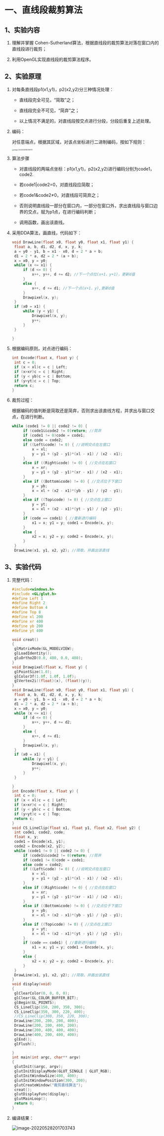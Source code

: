 # 一、直线段裁剪算法



## 1、实验内容

1. 理解并掌握 Cohen-Sutherland算法，根据直线段的裁剪算法对落在窗口内的直线段进行裁剪；

2. 利用OpenGL实现直线段的裁剪算法程序。

   

## 2、实验原理

1. 对每条直线段p1(x1,y1)，p2(x2,y2)分三种情况处理：

   - 直线段完全可见，“简取”之；

   - 直线段完全不可见，“简弃”之；

   - 以上情况不满足的，对直线段按交点进行分段，分段后重复上述处理。

     

2. 编码：

   对任意端点，根据其区域，对该点坐标进行二进制编码，按如下规则：

   <img src="C:\Users\h\AppData\Roaming\Typora\typora-user-images\image-20220528195748170.png" alt="image-20220528195748170" style="zoom:33%;" />



3. 算法步骤

   - 对直线段的两端点坐标：p1(x1,y1)，p2(x2,y2)进行编码分别为code1，code2.

   - 若code1|code2=0，对直线段应简取；

   - 若code1&code2≠0，对直线段可简弃之；

   - 否则说明直线段一部分在窗口内，一部分在窗口外，求出直线段与窗口边界的交点，赋为p1点，在进行编码判断；

   - 调用函数，画出该直线。

     

4. 采用DDA算法，画直线，代码如下：

   ```c++
   void DrawLine(float x0, float y0, float x1, float y1) {
   	float a, b, d1, d2, d, x, y, k;
   	a = y0 - y1, b = x1 - x0, d = 2 * a + b;
   	d1 = 2 * a, d2 = 2 * (a + b);
   	x = x0, y = y0;
   	while (x <= x1) {
   		if (d <= 0) {
   			x++, y++, d += d2; //下一个点位(x+1，y+1)，更新d值
   		}
   		else {
   			x++, d += d1; //下一个点(x+1，y),更新d值
   		}
   		Drawpixel(x, y);
   	}
   	if (x0 = x1) {
   		while (y < y1) {
   			Drawpixel(x, y);
   			y++;
   		}
   	}
   
   }
   ```

   

5. 根据编码原则，对点进行编码：

   ```c++
   int Encode(float x, float y) {
   	int c = 0;
   	if (x < xl)c = c | Left;
   	if (x>xr)c = c | Right;
   	if (y < yb)c = c | Bottom;
   	if (y>yt)c = c | Top;
   	return c;
   }
   ```

   

6. 裁剪过程：

   根据编码的值判断是简取还是简弃，否则求出该直线方程，并求出与窗口交点，在进行判断。

   ```c++
   while (code1 != 0 || code2 != 0) {
   		if (code1&&code2 != 0)return; //简弃
   		if (code1 != 0)code = code1;
   		else code = code2; 
   		if ((Left&code) != 0) { //说明交点在左窗口
   			x = xl;
   			y = y1 + (y2 - y1)*(xl - x1) / (x2 - x1);
   		}
   		else if ((Right&code) != 0) { //交点在右窗口
   			x = xr;
   			y = y1 + (y2 - y1)*(xr - x1) / (x2 - x1);
   		}
   		else if ((Bottom&code) != 0) { //交点位于下窗口
   			y = yb;
   			x = xl + (x2 - x1)*(yb - y1) / (y2 - y1);
   		}
   		else if ((Top&code) != 0) { //交点在上窗口
   			y = yt;
   			x = xl + (x2 - x1)*(yt - y1) / (y2 - y1);
   		}
   		if (code == code1) { //重新进行编码
   			x1 = x; y1 = y; code1 = Encode(x, y);
   		}
   		else {
   			x2 = x; y2 = y; code2 = Encode(x, y);
   		}
   	}
   	DrawLine(x1, y1, x2, y2); //简取，并画出该直线
   ```

   

## 3、实验代码

1. 完整代码：

   ```c++
   #include<windows.h>
   #include <GL/glut.h>
   #define Left 1
   #define Right 2
   #define Bottom 4
   #define Top 8
   #define xl 200
   #define xr 400
   #define yb 200
   #define yt 400
   
   void creat()
   {
   	glMatrixMode(GL_MODELVIEW);
   	glLoadIdentity();
   	gluOrtho2D(0.0, 480, 0.0, 480);
   }
   void Drawpixel(float x, float y) {
   	glPointSize(1.0);
   	glColor3f(1.0f, 1.0f, 1.0f);
   	glVertex2i((float)(x), (float)(y));
   }
   void DrawLine(float x0, float y0, float x1, float y1) {
   	float a, b, d1, d2, d, x, y, k;
   	a = y0 - y1, b = x1 - x0, d = 2 * a + b;
   	d1 = 2 * a, d2 = 2 * (a + b);
   	x = x0, y = y0;
   	while (x <= x1) {
   		if (d <= 0) {
   			x++, y++, d += d2;
   		}
   		else {
   			x++, d += d1;
   		}
   		Drawpixel(x, y);
   	}
   	if (x0 = x1) {
   		while (y < y1) {
   			Drawpixel(x, y);
   			y++;
   		}
   	}
   
   }
   int Encode(float x, float y) {
   	int c = 0;
   	if (x < xl)c = c | Left;
   	if (x>xr)c = c | Right;
   	if (y < yb)c = c | Bottom;
   	if (y>yt)c = c | Top;
   	return c;
   }
   void CS_LineClip(float x1, float y1, float x2, float y2) {
   	int code1, code2, code;
   	float x, y;
   	code1 = Encode(x1, y1);
   	code2 = Encode(x2, y2);
   	while (code1 != 0 || code2 != 0) {
   		if (code1&&code2 != 0)return; //简弃
   		if (code1 != 0)code = code1;
   		else code = code2; 
   		if ((Left&code) != 0) { //说明交点在左窗口
   			x = xl;
   			y = y1 + (y2 - y1)*(xl - x1) / (x2 - x1);
   		}
   		else if ((Right&code) != 0) { //交点在右窗口
   			x = xr;
   			y = y1 + (y2 - y1)*(xr - x1) / (x2 - x1);
   		}
   		else if ((Bottom&code) != 0) { //交点位于下窗口
   			y = yb;
   			x = xl + (x2 - x1)*(yb - y1) / (y2 - y1);
   		}
   		else if ((Top&code) != 0) { //交点在上窗口
   			y = yt;
   			x = xl + (x2 - x1)*(yt - y1) / (y2 - y1);
   		}
   		if (code == code1) { //重新进行编码
   			x1 = x; y1 = y; code1 = Encode(x, y);
   		}
   		else {
   			x2 = x; y2 = y; code2 = Encode(x, y);
   		}
   	}
   	DrawLine(x1, y1, x2, y2); //简取，并画出该直线
   }
   void display(void)
   {
   	glClearColor(0, 0, 0, 0);
   	glClear(GL_COLOR_BUFFER_BIT);
   	glBegin(GL_POINTS);
   	CS_LineClip(150, 200, 350, 300);
   	CS_LineClip(350, 300, 220, 400);
   	//CS_LineClip(300, 350, 220, 300);
   	DrawLine(200, 200, 200, 400);
   	DrawLine(200, 200, 400, 200);
   	DrawLine(200, 400, 400, 400);
   	DrawLine(400, 200, 400, 400);
   	glEnd();
   	glFlush();
   
   }
   int main(int argc, char** argv)
   {
   	glutInit(&argc, argv);
   	glutInitDisplayMode(GLUT_SINGLE | GLUT_RGB);
   	glutInitWindowSize(400, 400);
   	glutInitWindowPosition(300, 200);
   	glutCreateWindow("裁剪直线算法");
   	creat();
   	glutDisplayFunc(display);
   	glutMainLoop();
   	return 0;
   }
   ```

   

2. 编译结果：

   ![image-20220528201703743](C:\Users\h\AppData\Roaming\Typora\typora-user-images\image-20220528201703743.png)